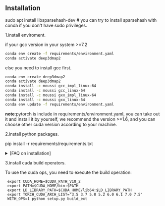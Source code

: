 ## Installation
sudo apt install libsparsehash-dev  # you can try to install sparsehash with conda if you don't have sudo privileges.

1.install enviroment.

if your gcc version in your system >=7.2
```sh
conda env create -f requirements/environment.yaml
conda activate deep3dmap2
```
else you need to install gcc first.
```sh
conda env create deep3dmap2
conda activate deep3dmap2
conda install -c moussi gcc_impl_linux-64
conda install -c moussi gcc_linux-64
conda install -c moussi gxx_impl_linux-64
conda install -c moussi gxx_linux-64
conda env update -f requirements/environment.yaml
```
**note**:pytorch is include in requirements/environment.yaml, you can take out it and install it by yourself, we recommend the version >=1.6, and you can choose other cuda version according to your machine.

2.install python packages.

pip install -r requirements/requirements.txt

<details>
  <summary>[FAQ on installation]</summary>

- `AttributeError: module 'torchsparse_backend' has no attribute 'hash_forward'`
- Clone `torchsparse` to a local directory. If you have done that, recompile and install `torchsparse` after removing the `build` folder.

- No sudo privileges to install `libsparsehash-dev`
- Install `sparsehash` in conda (included in `environment.yaml`) and run `export CPLUS_INCLUDE_PATH=$CONDA_PREFIX/include` before installing `torchsparse`.

- For other problems, you can also refer to the [FAQ](https://github.com/mit-han-lab/torchsparse/blob/master/docs/FAQ.md) in `torchsparse`.
</details>

3.install cuda build operators.

To use the cuda ops, you need to execute the build operation:
```shell
 export CUDA_HOME=$CUDA_PATH_V10_2
 export PATH=$CUDA_HOME/bin:$PATH
 export LD_LIBRARY_PATH=$CUDA_HOME/lib64:$LD_LIBRARY_PATH
 export TORCH_CUDA_ARCH_LIST="3.5 3.7 5.0 5.2 6.0 6.1 7.0 7.5"
 WITH_OPS=1 python setup.py build_ext
```
